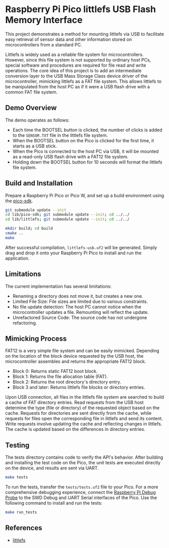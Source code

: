 # Raspberry Pi Pico littlefs USB Flash Memory Interface

This project demonstrates a method for mounting littlefs via USB to facilitate easy retrieval of sensor data and other information stored on microcontrollers from a standard PC.

Littlefs is widely used as a reliable file system for microcontrollers. However, since this file system is not supported by ordinary host PCs, special software and procedures are required for file read and write operations. The core idea of this project is to add an intermediate conversion layer to the USB Mass Storage Class device driver of the microcontroller, mimicking littlefs as a FAT file system. This allows littlefs to be manipulated from the host PC as if it were a USB flash drive with a common FAT file system.

## Demo Overview

The demo operates as follows:

- Each time the BOOTSEL button is clicked, the number of clicks is added to the `SENSOR.TXT` file in the littlefs file system.
- When the BOOTSEL button on the Pico is clicked for the first time, it starts as a USB stick.
- When the Pico is connected to the host PC via USB, it will be mounted as a read-only USB flash drive with a FAT12 file system.
- Holding down the BOOTSEL button for 10 seconds will format the littlefs file system.

## Build and Installation

Prepare a Raspberry Pi Pico or Pico W, and set up a build environment using the [pico-sdk](https://github.com/raspberrypi/pico-sdk).

```bash
git submodule update --init
cd lib/pico-sdk; git submodule update --init; cd ../../
cd lib/littlefs; git submodule update --init; cd ../../

mkdir build; cd build
cmake ..
make
```

After successful compilation, `littlefs-usb.uf2` will be generated. Simply drag and drop it onto your Raspberry Pi Pico to install and run the application.

## Limitations

The current implementation has several limitations:

- Renaming a directory does not move it, but creates a new one.
- Limited File Size: File sizes are limited due to various constraints.
- No file update detection: The host PC cannot notice when the microcontroller updates a file. Remounting will reflect the update.
- Unrefactored Source Code: The source code has not undergone refactoring.

## Mimicking Process

FAT12 is a very simple file system and can be easily mimicked. Depending on the location of the block device requested by the USB host, the microcontroller assembles and returns the appropriate FAT12 block.

- Block 0: Returns static FAT12 boot block.
- Block 1: Returns the file allocation table (FAT).
- Block 2: Returns the root directory's directory entry.
- Block 3 and later: Returns littlefs file blocks or directory entries.

Upon USB connection, all files in the littlefs file system are searched to build a cache of FAT directory entries. Read requests from the USB host determine the type (file or directory) of the requested object based on the cache. Requests for directories are sent directly from the cache, while requests for files open the corresponding file in littlefs and send its content. Write requests involve updating the cache and reflecting changes in littlefs. The cache is updated based on the differences in directory entries.

## Testing

The tests directory contains code to verify the API's behavior. After building and installing the test code on the Pico, the unit tests are executed directly on the device, and results are sent via UART.

```bash
make tests
```

To run the tests, transfer the `tests/tests.uf2` file to your Pico. For a more comprehensive debugging experience, connect the [Raspberry Pi Debug Probe](https://www.raspberrypi.com/documentation/microcontrollers/debug-probe.html) to the SWD Debug and UART Serial interfaces of the Pico. Use the following command to install and run the tests:

```bash
make run_tests
```

## References

- [littlefs](https://github.com/littlefs-project/littlefs)
